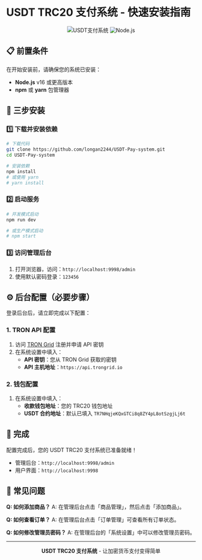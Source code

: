 # USDT TRC20 支付系统 - 快速安装指南

<div align="center">

![USDT支付系统](https://img.shields.io/badge/USDT-TRC20支付系统-green)
![Node.js](https://img.shields.io/badge/Node.js-v16+-blue)

</div>

## 📋 前置条件

在开始安装前，请确保您的系统已安装：

- **Node.js** v16 或更高版本
- **npm** 或 **yarn** 包管理器

## 🚀 三步安装

### 1️⃣ 下载并安装依赖

```bash
# 下载代码
git clone https://github.com/longan2244/USDT-Pay-system.git
cd USDT-Pay-system

# 安装依赖
npm install
# 或使用 yarn
# yarn install
```

### 2️⃣ 启动服务

```bash
# 开发模式启动
npm run dev

# 或生产模式启动
# npm start
```

### 3️⃣ 访问管理后台

1. 打开浏览器，访问：`http://localhost:9998/admin`
2. 使用默认密码登录：`123456`

## ⚙️ 后台配置（必要步骤）

登录后台后，请立即完成以下配置：

### 1. TRON API 配置

1. 访问 [TRON Grid](https://www.trongrid.io/) 注册并申请 API 密钥
2. 在系统设置中填入：
   - **API 密钥**：您从 TRON Grid 获取的密钥
   - **API 主机地址**：`https://api.trongrid.io`

### 2. 钱包配置

1. 在系统设置中填入：
   - **收款钱包地址**：您的 TRC20 钱包地址
   - **USDT 合约地址**：默认已填入 `TR7NHqjeKQxGTCi8q8ZY4pL8otSzgjLj6t`



## 🎉 完成

配置完成后，您的 USDT TRC20 支付系统已准备就绪！

- 管理后台：`http://localhost:9998/admin`
- 用户界面：`http://localhost:9998`

## 📝 常见问题

**Q: 如何添加商品？**
A: 在管理后台点击「商品管理」，然后点击「添加商品」。

**Q: 如何查看订单？**
A: 在管理后台点击「订单管理」可查看所有订单状态。

**Q: 如何修改管理员密码？**
A: 在管理后台的「系统设置」中可以修改管理员密码。

---

<div align="center">

**USDT TRC20 支付系统** - 让加密货币支付变得简单

</div>